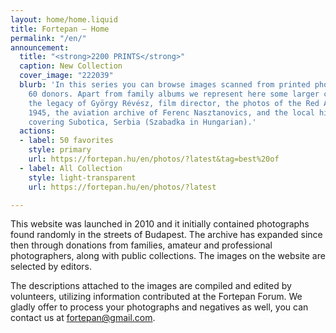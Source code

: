 ```yaml
---
layout: home/home.liquid
title: Fortepan — Home
permalink: "/en/"
announcement:
  title: "<strong>2200 PRINTS</strong>"
  caption: New Collection
  cover_image: "222039"
  blurb: 'In this series you can browse images scanned from printed photos from over
    60 donors. Apart from family albums we represent here some larger collections:
    the legacy of György Révész, film director, the photos of the Red Army taken in
    1945, the aviation archive of Ferenc Nasztanovics, and the local history photos
    covering Subotica, Serbia (Szabadka in Hungarian).'
  actions:
  - label: 50 favorites
    style: primary
    url: https://fortepan.hu/en/photos/?latest&tag=best%20of
  - label: All Collection
    style: light-transparent
    url: https://fortepan.hu/en/photos/?latest

---
```

This website was launched in 2010 and it initially contained photographs found randomly in the streets of Budapest. The archive has expanded since then through donations from families, amateur and professional photographers, along with public collections. The images on the website are selected by editors.

The descriptions attached to the images are compiled and edited by volunteers, utilizing information contributed at the Fortepan Forum. We gladly offer to process your photographs and negatives as well, you can contact us at [fortepan@gmail.com](mailto:fortepan@gmail.com).